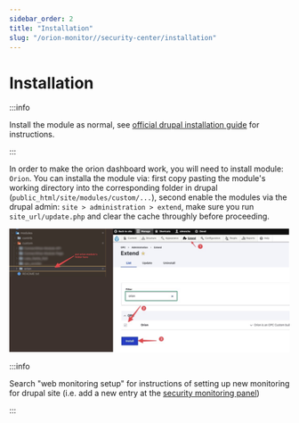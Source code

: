 ```yaml
---
sidebar_order: 2
title: "Installation"
slug: "/orion-monitor//security-center/installation"
---
```




# Installation

:::info

Install the module as normal, see [official drupal installation guide](https://www.drupal.org/documentation/install/) for instructions.

:::


 In order to make the orion dashboard work, you will need to install module: `Orion`. You can installa the module via: first copy pasting the module's working directory into the corresponding folder in drupal (`public_html/site/modules/custom/...`), second enable the modules via the drupal admin: `site > administration > extend`, make sure you run `site_url/update.php` and clear the cache throughly before proceeding.


![dsadasa](assets/dsadasa.jpg)

:::info

Search "web monitoring setup" for instructions of setting up new monitoring for drupal site
(i.e. add a new entry at the [security monitoring panel](assets/image-20230613093422220.png))

:::

